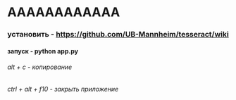 # AAAAAAAAAAAA
### установить - https://github.com/UB-Mannheim/tesseract/wiki
#### запуск - python app.py


###### alt + c - копирование
###### ctrl + alt + f10 - закрыть приложение